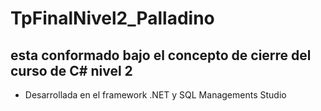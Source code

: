 # TpFinalNivel2_Palladino
## esta conformado bajo el concepto de cierre del curso de C# nivel 2
 
 - Desarrollada en el framework .NET  y SQL Managements Studio
